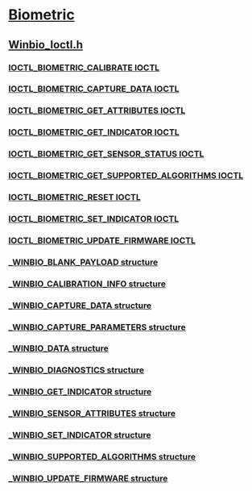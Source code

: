 # [Biometric](../_biometric/index.md)
## [Winbio_Ioctl.h](index.md)
### [IOCTL_BIOMETRIC_CALIBRATE IOCTL](../winbio_ioctl/ni-winbio_ioctl-ioctl_biometric_calibrate.md)
### [IOCTL_BIOMETRIC_CAPTURE_DATA IOCTL](../winbio_ioctl/ni-winbio_ioctl-ioctl_biometric_capture_data.md)
### [IOCTL_BIOMETRIC_GET_ATTRIBUTES IOCTL](../winbio_ioctl/ni-winbio_ioctl-ioctl_biometric_get_attributes.md)
### [IOCTL_BIOMETRIC_GET_INDICATOR IOCTL](../winbio_ioctl/ni-winbio_ioctl-ioctl_biometric_get_indicator.md)
### [IOCTL_BIOMETRIC_GET_SENSOR_STATUS IOCTL](../winbio_ioctl/ni-winbio_ioctl-ioctl_biometric_get_sensor_status.md)
### [IOCTL_BIOMETRIC_GET_SUPPORTED_ALGORITHMS IOCTL](../winbio_ioctl/ni-winbio_ioctl-ioctl_biometric_get_supported_algorithms.md)
### [IOCTL_BIOMETRIC_RESET IOCTL](../winbio_ioctl/ni-winbio_ioctl-ioctl_biometric_reset.md)
### [IOCTL_BIOMETRIC_SET_INDICATOR IOCTL](../winbio_ioctl/ni-winbio_ioctl-ioctl_biometric_set_indicator.md)
### [IOCTL_BIOMETRIC_UPDATE_FIRMWARE IOCTL](../winbio_ioctl/ni-winbio_ioctl-ioctl_biometric_update_firmware.md)
### [_WINBIO_BLANK_PAYLOAD structure](../winbio_ioctl/ns-winbio_ioctl-_winbio_blank_payload.md)
### [_WINBIO_CALIBRATION_INFO structure](../winbio_ioctl/ns-winbio_ioctl-_winbio_calibration_info.md)
### [_WINBIO_CAPTURE_DATA structure](../winbio_ioctl/ns-winbio_ioctl-_winbio_capture_data.md)
### [_WINBIO_CAPTURE_PARAMETERS structure](../winbio_ioctl/ns-winbio_ioctl-_winbio_capture_parameters.md)
### [_WINBIO_DATA structure](../winbio_ioctl/ns-winbio_ioctl-_winbio_data.md)
### [_WINBIO_DIAGNOSTICS structure](../winbio_ioctl/ns-winbio_ioctl-_winbio_diagnostics.md)
### [_WINBIO_GET_INDICATOR structure](../winbio_ioctl/ns-winbio_ioctl-_winbio_get_indicator.md)
### [_WINBIO_SENSOR_ATTRIBUTES structure](../winbio_ioctl/ns-winbio_ioctl-_winbio_sensor_attributes.md)
### [_WINBIO_SET_INDICATOR structure](../winbio_ioctl/ns-winbio_ioctl-_winbio_set_indicator.md)
### [_WINBIO_SUPPORTED_ALGORITHMS structure](../winbio_ioctl/ns-winbio_ioctl-_winbio_supported_algorithms.md)
### [_WINBIO_UPDATE_FIRMWARE structure](../winbio_ioctl/ns-winbio_ioctl-_winbio_update_firmware.md)
